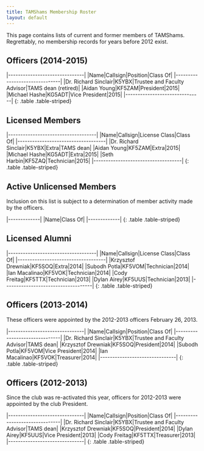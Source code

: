 ```yaml
---
title: TAMShams Membership Roster
layout: default
---
```


This page contains lists of current and former members of TAMShams.
Regrettably, no membership records for years before 2012 exist.

Officers (2014-2015)
--------------------
|-------------------------------|
|Name|Callsign|Position|Class Of|
|-------------------------------|
|Dr. Richard Sinclair|K5YBX|Trustee and Faculty Advisor|TAMS dean (retired)|
|Aidan Young|KF5ZAM|President|2015|
|Michael Hashe|KG5ADT|Vice President|2015|
|-------------------------------|
{: .table .table-striped}

Licensed Members
----------------

|------------------------------------|
|Name|Callsign|License Class|Class Of|
|------------------------------------|
|Dr. Richard Sinclair|K5YBX|Extra|TAMS dean|
|Aidan Young|KF5ZAM|Extra|2015|
|Michael Hashe|KG5ADT|Extra|2015|
|Seth Harbin|KF5ZAQ|Technician|2015|
|------------------------------------|
{: .table .table-striped}

Active Unlicensed Members
-------------------------

Inclusion on this list is subject to a determination of member activity made by the officers.

|-------------|
|Name|Class Of|
|-------------|
{: .table .table-striped}

Licensed Alumni
--------------

|------------------------------------|
|Name|Callsign|License Class|Class Of|
|------------------------------------|
|Krzysztof Drewniak|KF5SOQ|Extra|2014|
|Subodh Potla|KF5VOM|Technician|2014|
|Ian Macalinao|KF5VOK|Technician|2014|
|Cody Freitag|KF5TTX|Technician|2013|
|Dylan Airey|KF5UUS|Technician|2013|
|------------------------------------|
{: .table .table-striped}

Officers (2013-2014)
--------------------
These officers were appointed by the 2012-2013 officers February 26, 2013.

|-------------------------------|
|Name|Callsign|Position|Class Of|
|-------------------------------|
|Dr. Richard Sinclair|K5YBX|Trustee and Faculty Advisor|TAMS dean|
|Krzysztof Drewniak|KF5SOQ|President|2014|
|Subodh Potla|KF5VOM|Vice President|2014|
|Ian Macalinao|KF5VOK|Treasurer|2014|
|-------------------------------|
{: .table .table-striped}

Officers (2012-2013)
--------------------
Since the club was re-activated this year, officers for 2012-2013 were appointed by the club President.

|-------------------------------|
|Name|Callsign|Position|Class Of|
|-------------------------------|
|Dr. Richard Sinclair|K5YBX|Trustee and Faculty Advisor|TAMS dean|
|Krzysztof Drewniak|KF5SOQ|President|2014|
|Dylan Airey|KF5UUS|Vice President|2013|
|Cody Freitag|KF5TTX|Treasurer|2013|
|-------------------------------|
{: .table .table-striped}
